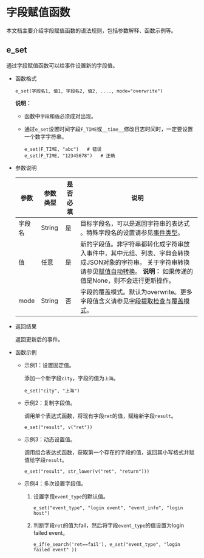# 字段赋值函数

本文档主要介绍字段赋值函数的语法规则，包括参数解释、函数示例等。

## e\_set

通过字段赋值函数可以给事件设置新的字段值。

-   函数格式

    ```
    e_set(字段名1, 值1, 字段名2, 值2, ...., mode="overwrite")
    ```

    **说明：**

    -   函数中`字段`和`值`必须成对出现。
    -   通过`e_set`设置时间字段`F_TIME`或`__time__`修改日志时间时，一定要设置一个数字字符串。

        ```
        e_set(F_TIME, "abc")   # 错误
        e_set(F_TIME, "12345678")   # 正确
        ```

-   参数说明

    |参数|参数类型|是否必填|说明|
    |--|----|----|--|
    |字段名|String|是|目标字段名，可以是返回字符串的表达式 。特殊字段名的设置请参见[事件类型](/cn.zh-CN/数据加工/数据加工语法/数据结构.md)。|
    |值|任意|是|新的字段值。非字符串都转化成字符串放入事件中，其中元组、列表、字典会转换成JSON对象的字符串。 关于字符串转换请参见[赋值自动转换](/cn.zh-CN/数据加工/数据加工语法/数据结构.md)。 **说明：** 如果传递的值是None，则不会进行更新操作。 |
    |mode|String|否|字段的覆盖模式。默认为overwrite。更多字段值含义请参见[字段提取检查与覆盖模式](/cn.zh-CN/数据加工/数据加工语法/通用参考/字段提取模式.md)。|

-   返回结果

    返回更新后的事件。

-   函数示例
    -   示例1：设置固定值。

        添加一个新字段`city`，字段的值为`上海`。

        ```
        e_set("city", "上海")
        ```

    -   示例2：复制字段值。

        调用单个表达式函数，将现有字段`ret`的值，赋给新字段`result`。

        ```
        e_set("result", v("ret"))
        ```

    -   示例3：动态设置值。

        调用组合表达式函数，获取第一个存在的字段的值，返回其小写格式并赋值给字段`result`。

        ```
        e_set("result", str_lower(v("ret", "return")))
        ```

    -   示例4：多次设置字段值。
        1.  设置字段`event_type`的默认值。

            ```
            e_set("event_type", "login event", "event_info", "login host")
            ```

        2.  判断字段`ret`的值为fail，然后将字段`event_type`的值设置为login failed event。

            ```
            e_if(e_search('ret==fail'), e_set("event_type", "login failed event" ))
            ```


